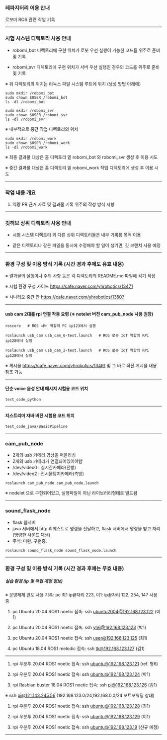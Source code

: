 ### 레파지터리 이용 안내

로보미 ROS 관련 작업 기록

---

### 시험 시스템 디렉토리 사용 안내

* robomi_bot 디렉토리에 구현 위치가 로봇 우선 실행이 가능한 코드들 위주로 준비 및 기록

* robomi_svr 디렉토리에 구현 위치가 서버 우선 실행인 경우의 코드를 위주로 준비 및 기록

※ 위 디렉토리의 위치는 리눅스 파일 시스템 루트에 위치 (생성 방법 아래에)

```
sudo mkdir /robomi_bot
sudo chown $USER /robomi_bot
ls -dl /robomi_bot
```
```
sudo mkdir /robomi_svr
sudo chown $USER /robomi_svr
ls -dl /robomi_svr
```
※ 내부적으로 중간 작업 디렉토리의 위치
```
sudo mkdir /robomi_work
sudo chown $USER /robomi_work
ls -dl /robomi_work
```

※  최종 결과물 대상은 홈 디렉토리 밑 robomi_bot 와 robomi_svr 생성 후 이용 시도

※  중간 결과물 대상은 홈 디렉토리 밑 robomi_work 작업 디렉토리에 생성 후 이용 시도

---

### 작업 내용 개요

1. 역량 PR 근거 자료 및 결과물 기록 위주의 작성 방식 지향

---

### 깃허브 상위 디렉토리 사용 안내

* 시험 시스템 디렉토리 외 다른 상위 디렉토리들은 내부 기록용 목적 이용

* 같은 디렉토리나 같은 파일을 동시에 수정해야 할 일이 생기면, 깃 브랜치 사용 예정

---

### 환경 구성 및 이용 방식 기록 (시간 경과 후에도 유효 내용)

※  결과물의 실행이나 주의 사항 등은 각 디렉토리의 README.md 파일에 각기 작성

※  시험 환경 구성 가이드 https://cafe.naver.com/yhrobotics/13471

※  시나리오 중간 안 https://cafe.naver.com/yhrobotics/13507

---

#### usb cam 2대를 rpi 연결 작동 요령 (※ notelet 버전 cam_pub_node 사용 권장)

```
roscore   # ROS 서버 역할의 PC ip123에서 실행
```

```
roslaunch usb_cam usb_cam_0-test.launch   # ROS 로봇 IoT 역할의 RPi ip128에서 실행
```

```
roslaunch usb_cam usb_cam_2-test.launch   # ROS 로봇 IoT 역할의 RPi ip128에서 실행
```

※ 게시물 https://cafe.naver.com/yhrobotics/13491 및 그 바로 직전 게시물 내용 참조 가능

---

#### 단순 voice 음성 안내 메시지 시험용 코드 위치

```
test_code_python
```

---

#### 지스트리머 자바 버전 시험용 코드 위치

```
test_code_java/BasicPipeline
```

---

### cam_pub_node

- 2개의 usb 카메라 영상을 퍼블리싱
- 2개의 usb 카메라가 연결되어있어야함
- /dev/video0 : 실시간카메라(전방)
- /dev/video2 : 전시물탐지카메라(측방)

```
roslaunch cam_pub_node cam_pub_node.launch
```

※ nodelet 으로 구현되어있고, 실행파일이 아닌 라이브러리형태로 빌드됨

---

### sound_flask_node

- flask 웹서버
- java 서버에서 http 리퀘스트로 명령을 전달하고, flask 서버에서 명령을 받고 처리(명령한 사운드 재생)
- 주석: 미완. 구현중.

```
roslaunch sound_flask_node sound_flask_node.launch
```

---

### 환경 구성 및 이용 방식 기록 (시간 경과 후에는 무효 내용)


##### 실습 환경 (ip 및 작업 계정 정보)

※ 운영체제 윈도 사용 기록: pc 최1 ip끝자리 223, 이1: ip끝자리 122, 254, 147 사용 중

1. pc Ubuntu 20.04 ROS1 noetic 접속: ssh ubuntu2004@192.168.123.122 (이1)

1. pc Ubuntu 20.04 ROS1 noetic 접속: ssh yh6@192.168.123.123 (박1)

1. pc Ubuntu 20.04 ROS1 noetic 접속: ssh user@192.168.123.125 (최1)

1. pc Ubuntu 18.04 ROS1 melodic 접속: ssh tk@192.168.123.127 (김1)

---

1. rpi 우분투 20.04 ROS1 noetic 접속: ssh ubuntu@192.168.123.121 (ref. 형6)

1. rpi 우분투 20.04 ROS1 noetic 접속: ssh ubuntu@192.168.123.124 (박1)

1. rpi Rasbian buster 18.04 ROS1 noetic 접속: ssh pi@192.168.123.126 (김1)
   
※ ssh pi@121.143.245.56 (192.168.123.0/24,192.168.0.0/24 포트포워딩 상태)

1. rpi 우분투 20.04 ROS1 noetic 접속: ssh ubuntu@192.168.123.128 (최1)

1. rpi 우분투 20.04 ROS1 noetic 접속: ssh ubuntu@192.168.123.129 (이1)

1. rpi 우분투 20.04 ROS1 noetic 접속: ssh ubuntu@192.168.123.19 (신규 예정)

---
